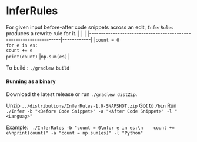 # InferRules

For given input before-after code snippets across an edit, `InferRules` produces a rewrite rule for it.
|                                                                  |            |
|------------------------------------------------------------------|------------|
|`count = 0`<br>`for e in es:`<br>  `count += e`<br>`print(count)` |`np.sum(es)`|



To build :
`./gradlew build`


#### Running as a binary

Download the latest release or run `./gradlew distZip`.

Unzip `../distributions/InferRules-1.0-SNAPSHOT.zip`
Got to `/bin`
Run `./Infer -b "<Before Code Snippet>" -a "<After Code Snippet>" -l "<Languag>"`
  
Example: 
` ./InferRules -b "count = 0\nfor e in es:\n    count += e\nprint(count)" -a "count = np.sum(es)" -l "Python"`

